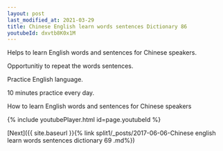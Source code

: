 ```yaml
---
layout: post
last_modified_at: 2021-03-29
title: Chinese English learn words sentences Dictionary 86 
youtubeId: dxvtb8K0x1M
---
```

 
 
Helps to learn English words and sentences for Chinese speakers.

Opportunitiy to repeat the words sentences. 

Practice English language. 
 
10 minutes practice every day. 
 
How to learn English words and sentences for Chinese speakers 
 
{% include youtubePlayer.html id=page.youtubeId %}
 
 
[Next]({{ site.baseurl }}{% link  split1/_posts/2017-06-06-Chinese english learn words sentences dictionary 69 .md%})
 
